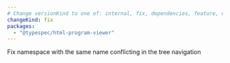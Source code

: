 ```yaml
---
# Change versionKind to one of: internal, fix, dependencies, feature, deprecation, breaking
changeKind: fix
packages:
  - "@typespec/html-program-viewer"
---
```


Fix namespace with the same name conflicting in the tree navigation
